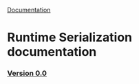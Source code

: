 [Documentation](/docs/documentation.md)

# Runtime Serialization documentation

### [Version 0.0](0.0/version.md)

